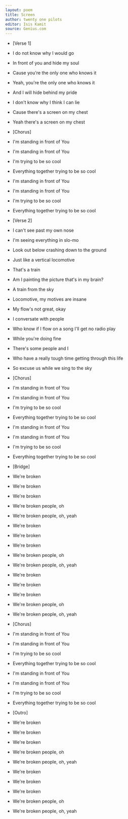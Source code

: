 ```yaml
---
layout: poem
title: Screen
author: twenty one pilots
editor: Isis Kamit
source: Genius.com
---
```


- [Verse 1]

- I do not know why I would go
- In front of you and hide my soul
- Cause you're the only one who knows it
- Yeah, you're the only one who knows it
- And I will hide behind my pride
- I don't know why I think I can lie
- Cause there's a screen on my chest
- Yeah there's a screen on my chest


- [Chorus]

- I'm standing in front of You
- I'm standing in front of You
- I'm trying to be so cool
- Everything together trying to be so cool
- I'm standing in front of You
- I'm standing in front of You
- I'm trying to be so cool
- Everything together trying to be so cool


- [Verse 2]

- I can't see past my own nose
- I'm seeing everything in slo-mo
- Look out below crashing down to the ground
- Just like a vertical locomotive
- That's a train
- Am I painting the picture that's in my brain?
- A train from the sky
- Locomotive, my motives are insane
- My flow's not great, okay
- I conversate with people
- Who know if I flow on a song I'll get no radio play
- While you're doing fine
- There's some people and I
- Who have a really tough time getting through this life
- So excuse us while we sing to the sky
 

- [Chorus]

- I'm standing in front of You
- I'm standing in front of You
- I'm trying to be so cool
- Everything together trying to be so cool
- I'm standing in front of You
- I'm standing in front of You
- I'm trying to be so cool
- Everything together trying to be so cool


- [Bridge]

- We're broken
- We're broken
- We're broken
- We're broken people, oh
- We're broken people, oh, yeah
- We're broken
- We're broken
- We're broken
- We're broken people, oh
- We're broken people, oh, yeah
- We're broken
- We're broken
- We're broken
- We're broken people, oh
- We're broken people, oh, yeah
 

- [Chorus]

- I'm standing in front of You
- I'm standing in front of You
- I'm trying to be so cool
- Everything together trying to be so cool
- I'm standing in front of You
- I'm standing in front of You
- I'm trying to be so cool
- Everything together trying to be so cool


- [Outro]

- We're broken
- We're broken
- We're broken
- We're broken people, oh
- We're broken people, oh, yeah
- We're broken
- We're broken
- We're broken
- We're broken people, oh
- We're broken people, oh, yeah